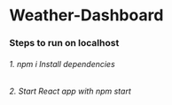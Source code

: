 # Weather-Dashboard

### Steps to run on localhost
###### 1. npm i Install dependencies 
###### 2. Start React app with npm start
